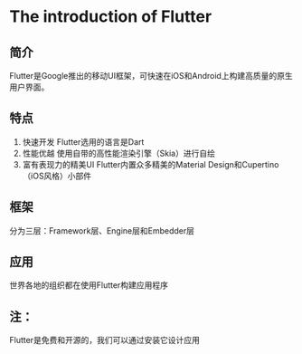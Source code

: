 # The introduction of Flutter
## 简介
  Flutter是Google推出的移动UI框架，可快速在iOS和Android上构建高质量的原生用户界面。
## 特点
  1. 快速开发
      Flutter选用的语言是Dart
  2. 性能优越
      使用自带的高性能渲染引擎（Skia）进行自绘
  3. 富有表现力的精美UI
      Flutter内置众多精美的Material Design和Cupertino（iOS风格）小部件
## 框架
  分为三层：Framework层、Engine层和Embedder层
## 应用
  世界各地的组织都在使用Flutter构建应用程序
## 注：
  Flutter是免费和开源的，我们可以通过安装它设计应用
